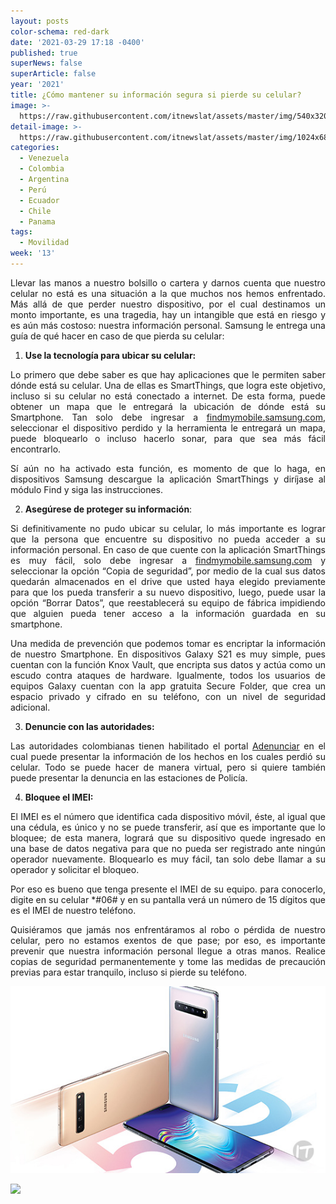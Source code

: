 ```yaml
---
layout: posts
color-schema: red-dark
date: '2021-03-29 17:18 -0400'
published: true
superNews: false
superArticle: false
year: '2021'
title: ¿Cómo mantener su información segura si pierde su celular?
image: >-
  https://raw.githubusercontent.com/itnewslat/assets/master/img/540x320/Samsung-5G-p.jpg
detail-image: >-
  https://raw.githubusercontent.com/itnewslat/assets/master/img/1024x680/Samsung-5G-g.jpg
categories:
  - Venezuela
  - Colombia
  - Argentina
  - Perú
  - Ecuador
  - Chile
  - Panama
tags:
  - Movilidad
week: '13'
---
```

<p style="text-align: justify;">Llevar las manos a nuestro bolsillo o cartera y darnos cuenta que nuestro celular no está es una situación a la que muchos nos hemos enfrentado. Más allá de que perder nuestro dispositivo, por el cual destinamos un monto importante, es una tragedia, hay un intangible que está en riesgo y es aún más costoso: nuestra información personal. Samsung le entrega una guía de qué hacer en caso de que pierda su celular:</p>

<ol style="text-align: justify;">
	<li><strong>Use la tecnología para ubicar su celular:</strong></li>
</ol>
<p style="text-align: justify;">Lo primero que debe saber es que hay aplicaciones que le permiten saber dónde está su celular. Una de ellas es SmartThings, que logra este objetivo, incluso si su celular no está conectado a internet. De esta forma, puede obtener un mapa que le entregará la ubicación de dónde está su Smartphone. Tan solo debe ingresar a <a href="http://findmymobile.samsung.com/">findmymobile.samsung.com</a>, seleccionar el dispositivo perdido y la herramienta le entregará un mapa, puede bloquearlo o incluso hacerlo sonar, para que sea más fácil encontrarlo.</p>
<p style="text-align: justify;">Sí aún no ha activado esta función, es momento de que lo haga, en dispositivos Samsung descargue la aplicación SmartThings y diríjase al módulo Find y siga las instrucciones.</p>

<ol style="text-align: justify;" start="2">
	<li><strong>Asegúrese de proteger su información</strong>:</li>
</ol>
<p style="text-align: justify;">Si definitivamente no pudo ubicar su celular, lo más importante es lograr que la persona que encuentre su dispositivo no pueda acceder a su información personal. En caso de que cuente con la aplicación SmartThings es muy fácil, solo debe ingresar a <a href="http://findmymobile.samsung.com/">findmymobile.samsung.com</a> y seleccionar la opción “Copia de seguridad”, por medio de la cual sus datos quedarán almacenados en el drive que usted haya elegido previamente para que los pueda transferir a su nuevo dispositivo, luego, puede usar la opción “Borrar Datos”, que reestablecerá su equipo de fábrica impidiendo que alguien pueda tener acceso a la información guardada en su smartphone.</p>
<p style="text-align: justify;">Una medida de prevención que podemos tomar es encriptar la información de nuestro Smartphone. En dispositivos Galaxy S21 es muy simple, pues cuentan con la función Knox Vault, que encripta sus datos y actúa como un escudo contra ataques de hardware. Igualmente, todos los usuarios de equipos Galaxy cuentan con la app gratuita Secure Folder, que crea un espacio privado y cifrado en su teléfono, con un nivel de seguridad adicional.</p>

<ol style="text-align: justify;" start="3">
	<li><strong>Denuncie con las autoridades:</strong></li>
</ol>
<p style="text-align: justify;">Las autoridades colombianas tienen habilitado el portal <a href="https://adenunciar.policia.gov.co/Adenunciar/Login.aspx?ReturnUrl=%2fadenunciar%2fdefault.aspx">Adenunciar</a> en el cual puede presentar la información de los hechos en los cuales perdió su celular. Todo se puede hacer de manera virtual, pero si quiere también puede presentar la denuncia en las estaciones de Policía.</p>

<ol style="text-align: justify;" start="4">
	<li><strong>Bloquee el IMEI:</strong></li>
</ol>
<p style="text-align: justify;">El IMEI es el número que identifica cada dispositivo móvil, éste, al igual que una cédula, es único y no se puede transferir, así que es importante que lo bloquee; de esta manera, logrará que su dispositivo quede ingresado en una base de datos negativa para que no pueda ser registrado ante ningún operador nuevamente. Bloquearlo es muy fácil, tan solo debe llamar a su operador y solicitar el bloqueo.</p>
<p style="text-align: justify;">Por eso es bueno que tenga presente el IMEI de su equipo. para conocerlo, digite en su celular *#06# y en su pantalla verá un número de 15 dígitos que es el IMEI de nuestro teléfono.</p>
<p style="text-align: justify;">Quisiéramos que jamás nos enfrentáramos al robo o pérdida de nuestro celular, pero no estamos exentos de que pase; por eso, es importante prevenir que nuestra información personal llegue a otras manos. Realice copias de seguridad permanentemente y tome las medidas de precaución previas para estar tranquilo, incluso si pierde su teléfono.</p>

![](https://raw.githubusercontent.com/itnewslat/assets/master/img/540x320/Samsung-5G-p.jpg)

<img src="https://tracker.metricool.com/c3po.jpg?hash=56f88a41e39ab42c063cc51676587a04"/>

